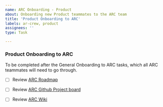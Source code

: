 ```yaml
---
name: ARC Onboarding - Product
about: Onboarding new Product teammates to the ARC team
title: 'Product Onboarding to ARC'
labels: ar-crew, product
assignees: ''
type: Task

---
```


### Product Onboarding to ARC

To be completed after the General Onboarding to ARC tasks, which all ARC teammates will need to go through.

- [ ] Review [ARC Roadmap](https://app.mural.co/t/departmentofveteransaffairs9999/m/departmentofveteransaffairs9999/1757632208401/e05280b008dfb309f0c055582a86037b0671bd36)

- [ ] Review [ARC Github Project board](https://github.com/orgs/department-of-veterans-affairs/projects/1809/views/8)

- [ ] Review [ARC Wiki](https://github.com/department-of-veterans-affairs/accredited-representative-crew/wiki)
